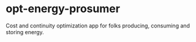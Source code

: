 # opt-energy-prosumer
Cost and continuity optimization app for folks producing, consuming and storing energy.

